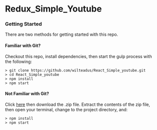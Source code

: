 # Redux_Simple_Youtube



### Getting Started

There are two methods for getting started with this repo.

#### Familiar with Git?
Checkout this repo, install dependencies, then start the gulp process with the following:

```
> git clone https://github.com/wilteadus/React_Simple_youtube.git
> cd React_Simple_youtube
> npm install
> npm start
```

#### Not Familiar with Git?
Click [here](https://github.com/wilteadus/React_Simple_youtube/archive/master.zip) then download the .zip file.  Extract the contents of the zip file, then open your terminal, change to the project directory, and:

```
> npm install
> npm start
```
